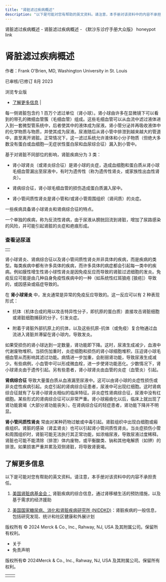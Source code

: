 ```yaml
---
title: "肾脏滤过疾病概述"
description: "以下是可能对您有帮助的英文资料。请注意，本手册对该资料中的内容不承担责任。"
---
```


﻿肾脏滤过疾病概述 \- 肾脏滤过疾病概述 \- 《默沙东诊疗手册大众版》 honeypot link

# 肾脏滤过疾病概述

作者：Frank O'Brien, MD, Washington University in St. Louis

已审核/已修订 8月 2023

浏览专业版

- [了解更多信息](#了解更多信息_v47638683_zh) \|

每一侧肾脏包含约 1 百万个滤过单位（肾小球）。肾小球由许多在显微镜下可以看到的带孔的微细血管簇（毛细血管）组成。这些毛细血管可以从血流中滤过液体进入到一套微型管系统中，后者使其中的液体成为尿液。肾小管分泌并再吸收液体中的化学物质与物质，并使其成为尿液。尿液随后从肾小管中排泄到越来越大的管道中，直至离开肾脏。正常情况下，这一滤过系统允许液体和小分子物质（但绝大多数没有蛋白或血细胞—无症状性蛋白尿和血尿综合征）漏入到小管中。

基于对肾脏不同部位的影响，肾脏疾病分为 3 类：

- 肾小球肾炎（或肾炎综合征）是肾小球的炎症，造成血细胞和蛋白质从肾小球毛细血管漏出至尿液中，有时为遗传性（称为遗传性肾炎，或家族性出血性肾炎）。

- 肾病综合征，肾小球毛细血管的损伤造成蛋白质漏入尿中。

- 肾小管间质性肾炎是肾小管和/或肾小管周围组织（肾间质）的炎症。


一些疾病具备肾小球肾炎和肾病综合征的特点。

一个单独的疾病，称为反流性肾病，由于尿液从膀胱回流到肾脏，增加了尿路感染的风险，并可能引起肾脏的炎症和疤痕形成。

### 查看泌尿道

|     |
| --- |
|  |

肾小球肾炎、肾病综合征以及肾小管间质性肾炎并非具体的疾病，而是疾病的类型。每类疾病中都有许多具体的疾病，而许多具体的病症都会引起每一类中的疾病。例如膜性增生性肾小球性肾炎是因免疫反应而导致的肾脏过滤细胞的发炎。免疫反应可能是由几种自身免疫性疾病中的一种（如系统性红斑狼疮 \[狼疮\]）导致的，或因感染或癌症导致的。

在 **肾小球肾炎** 中，发炎通常是异常的免疫反应导致的。这一反应可以有 2 种表现形式：

- 抗体（机体合成的用以攻击特异性分子，即抗原的蛋白质）直接攻击肾脏细胞或肾脏细胞捕获的分子，引发炎症。

- 附着于肾脏外部抗原上的抗体，以及这些抗原-抗体（或免疫）复合物通过血流进入肾脏并滞留在肾小球内，导致发炎。


如果受损伤的肾小球达到一定数量，肾功能即下降。这时，尿液生成减少，血液中代谢废物堆积。当损伤加重时，炎症细胞和损伤的肾小球细胞堆积，压迫肾小球毛细血管从而影响其滤过功能。病情进一步加重，会削弱肾功能，导致尿液生成减少。有些病例，小血管中可以形成微血栓，进一步使肾功能恶化。少数情况下，肾小球肾炎由于遗传引起。另有些患者，肾小球肾炎由血管的炎症（血管炎）引起。

**肾病综合征** 导致大量蛋白质从血液漏至尿液中。这可以由肾小球的炎症性损伤或非炎症性疾病引起。炎症引起的肾病综合征患者，尿液中可出现红细胞。这时肾病综合征就有了与肾小球肾炎相似的临床特征。非炎症性肾病综合征，尿液中没有红细胞。某些形式的肾病综合征可以非常严重。肾小球瘢痕化以后，临床上就出现了肾功能衰竭（大部分肾功能丧失）。在肾病综合征的轻症患者，肾功能下降并不明显。

**肾小管间质性肾炎** 常由对某种药物过敏或中毒引起。肾脏组织中出现白细胞或瘢痕组织。肾脏的感染（肾盂肾炎）也可以引起肾小管间质性肾炎。当炎症损伤小管和周围组织时，肾脏可能无法执行其正常功能，如浓缩尿液，导致尿液过度稀释。肾脏也可能不能清除（排泄）体内废物，或平衡酸类、钠和其他电解质（如钾）的排泄。如果损害严重并累及双侧肾脏，将导致肾衰竭。

## 了解更多信息

以下是可能对您有帮助的英文资料。请注意，本手册对该资料中的内容不承担责任。

1. [美国肾脏病基金会：](https://www.kidneyfund.org/) 肾脏疾病的综合信息，通过肾移植生活的预防措施，以及基于需求的经济援助

2. [美国国家糖尿病、消化和肾脏疾病研究所 (NIDDKD)](https://www.niddk.nih.gov/health-information/kidney-disease)：肾脏疾病的一般信息，包括研究发现、统计和社区健康和外展计划




版权所有 © 2024
Merck & Co., Inc., Rahway, NJ, USA 及其附属公司。保留所有权利。

- 关于
- 免责声明

版权所有© 2024Merck & Co., Inc., Rahway, NJ, USA 及其附属公司。保留所有权利。

|     |     |
| --- | --- |
|  |  |